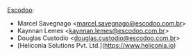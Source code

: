 [Escodoo](https://www.escodoo.com.br):

- Marcel Savegnago \<<marcel.savegnago@escodoo.com.br>\>
- Kaynnan Lemes \<<kaynnan.lemes@escodoo.com.br>\>
- Douglas Custodio \<<douglas.custodio@escodoo.com.br>\>
- [Heliconia Solutions Pvt. Ltd.\](<https://www.heliconia.io>)
